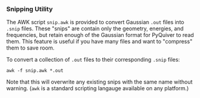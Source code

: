 ### Snipping Utility

The AWK script `snip.awk` is provided to convert Gaussian `.out` files into `.snip` files.  These "snips" are contain only the geometry, energies, and frequencies, but retain enough of the Gaussian format for PyQuiver to read them. This feature is useful if you have many files and want to "compress" them to save room.

To convert a collection of `.out` files to their corresponding `.snip` files:

`awk -f snip.awk *.out` 

Note that this will overwrite any existing snips with the same name without warning.  (`awk` is a standard scripting langauge available on any platform.)
